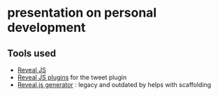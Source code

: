 # presentation on personal development



## Tools used
- [Reveal JS](https://revealjs.com/markdown/)
- [Reveal JS plugins](https://github.com/rajgoel/reveal.js-plugins) for the tweet plugin
- [Reveal.js generator](https://github.com/slara/generator-reveal) : legacy and outdated by helps with scaffolding